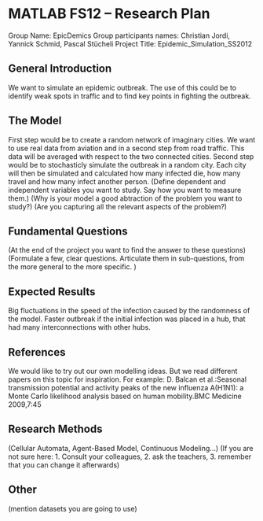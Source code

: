 ﻿# MATLAB FS12 – Research Plan 

Group Name: EpicDemics
Group participants names: Christian Jordi, Yannick Schmid, Pascal Stücheli
Project Title: Epidemic_Simulation_SS2012

## General Introduction

We want to simulate an epidemic outbreak. The use of this could be to identify weak spots in traffic and to find key points in fighting the outbreak.   

## The Model

First step would be to create a random network of imaginary cities. We want to use real data from aviation and in a second step from road traffic. This data will be averaged with respect to the two connected cities.
Second step would be to stochasticly simulate the outbreak in a random city. Each city will then be simulated and calculated how many infected die, how many travel and how many infect another person. 
(Define dependent and independent variables you want to study. Say how you want to measure them.) (Why is your model a good abtraction of the problem you want to study?) (Are you capturing all the relevant aspects of the problem?)

## Fundamental Questions

(At the end of the project you want to find the answer to these questions)
(Formulate a few, clear questions. Articulate them in sub-questions, from the more general to the more specific. )


## Expected Results

Big fluctuations in the speed of the infection caused by the randomness of the model. Faster outbreak if the initial infection was placed in a hub, that had many interconnections with other hubs.


## References 

We would like to try out our own modelling ideas. But we read different papers on this topic for inspiration.
For example:
D. Balcan et al.:Seasonal transmission potential and activity peaks of the new influenza A(H1N1): a Monte Carlo likelihood analysis based on human mobility.BMC Medicine 2009,7:45


## Research Methods

(Cellular Automata, Agent-Based Model, Continuous Modeling...) (If you are not sure here: 1. Consult your colleagues, 2. ask the teachers, 3. remember that you can change it afterwards)


## Other

(mention datasets you are going to use)
